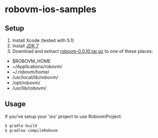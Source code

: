robovm-ios-samples
==========

## Setup

1. Install Xcode (tested with 5.1)
2. Install [JDK 7](http://www.oracle.com/technetwork/java/javase/downloads/jdk7-downloads-1880260.html)
3. Download and extract [robovm-0.0.10.tar.gz](http://download.robovm.org/robovm-0.0.10.tar.gz) to one of these places:
 * $ROBOVM_HOME
 * ~/Applications/robovm/
 * ~/.robovm/home/
 * /usr/local/lib/robovm/
 * /opt/robovm/
 * /usr/lib/robovm/

## Usage

If you've setup your 'ios' project to use RobovmProject:
```bash
$ gradle build
$ gradlew compileRobovm 
```

